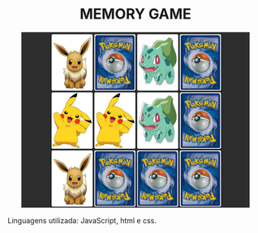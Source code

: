 <h1 align="center"> MEMORY GAME </h1>
<p align="center">
<a href=" https://nathmelop.github.io/Jogo-Da-Memoria-/" >
<img src="https://github.com/nathmelop/Jogo-Da-Memoria-/raw/main/game.png" alt="Memory Game"> </a>

Linguagens utilizada: JavaScript, html e css. 

</p>